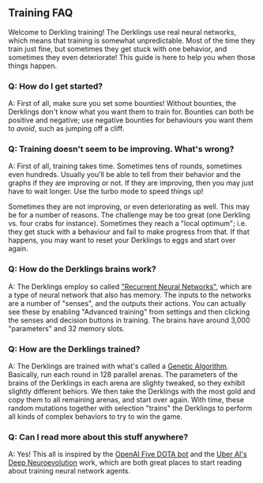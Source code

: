 ## Training FAQ

Welcome to Derkling training! The Derklings use real neural networks, which means that training is somewhat unpredictable. Most of the time they train just fine, but sometimes they get stuck with one behavior, and sometimes they even deteriorate! This guide is here to help you when those things happen.

### Q: How do I get started?

A: First of all, make sure you set some bounties! Without bounties, the Derklings don't know what you want them to train for. Bounties can both be positive and negative; use negative bounties for behaviours you want them to _avoid_, such as jumping off a cliff.

### Q: Training doesn't seem to be improving. What's wrong?

A: First of all, training takes time. Sometimes tens of rounds, sometimes even hundreds. Usually you'll be able to tell from their behavior and the graphs if they are improving or not. If they are improving, then you may just have to wait longer. Use the turbo mode to speed things up!

Sometimes they are not improving, or even deteriorating as well. This may be for a number of reasons. The challenge may be too great (one Derkling vs. four crabs for instance). Sometimes they reach a "local optimum"; i.e. they get stuck with a behaviour and fail to make progress from that. If that happens, you may want to reset your Derklings to eggs and start over again.

### Q: How do the Derklings brains work?

A: The Derklings employ so called ["Recurrent Neural Networks"](http://karpathy.github.io/2015/05/21/rnn-effectiveness/), which are a type of neural network that also has memory. The inputs to the networks are a number of "senses", and the outputs their actions. You can actually see these by enabling "Advanced training" from settings and then clicking the senses and decision buttons in training. The brains have around 3,000 "parameters" and 32 memory slots.

### Q: How are the Derklings trained?

A: The Derklings are trained with what's called a [Genetic Algorithm](https://en.wikipedia.org/wiki/Genetic_algorithm). Basically, run each round in 128 parallel arenas. The parameters of the brains of the Derklings in each arena are slighty tweaked, so they exhibit slightly different behiors. We then take the Derklings with the most gold and copy them to all remaining arenas, and start over again. With time, these random mutations together with selection "trains" the Derklings to perform all kinds of complex behaviors to try to win the game.

### Q: Can I read more about this stuff anywhere?

A: Yes! This all is inspired by the [OpenAI Five DOTA bot](https://openai.com/blog/openai-five/) and the [Uber AI's Deep Neuroevolution](https://eng.uber.com/deep-neuroevolution/) work, which are both great places to start reading about training neural network agents.
